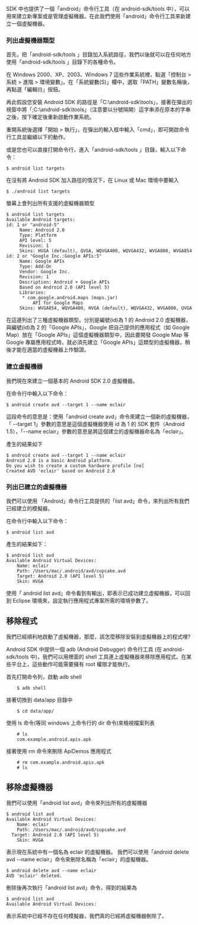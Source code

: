 SDK 中也提供了一個「android」命令行工具（在 android-sdk/tools 中），可以用來建立新專案或是管理虛擬機器。在此我們使用「android」命令行工具來新建立一個虛擬機器。

### 列出虛擬機器類型 ###

首先，把「android-sdk/tools 」目錄加入系統路徑，我們以後就可以在任何地方使用「android-sdk/tools 」目錄下的各種命令。

在 Windows 2000、XP、2003、Windows 7 這些作業系統裡，點選「控制台 > 系統 > 進階 > 環境變數」。在「系統變數(S)」欄中，選取「PATH」變數名稱後，再點選「編輯(I)」按鈕。

再此假設您安裝 Android SDK 的路徑是「C:\android-sdk\tools」，接著在彈出的視窗中將「;C:\android-sdk\tools」（注意要以分號隔開）這字串添在原本的字串之後，按下確定後重新啟動作業系統。

重開系統後選擇「開始 > 執行」，在彈出的輸入框中輸入「cmd」，即可開啟命令行工具並繼續以下的動作。

或是您也可以直接打開命令行，進入「android-sdk/tools 」目錄，輸入以下命令：
```
$ android list targets
```

在沒有將 Android SDK 加入路徑的情況下，在 Linux 或 Mac 環境中要輸入
```
$ ./android list targets
```

螢幕上會列出所有支援的虛擬機器類型

```
$ android list targets
Available Android targets:
id: 1 or "android-5"
     Name: Android 2.0
     Type: Platform
     API level: 5
     Revision: 1
     Skins: HVGA (default), QVGA, WQVGA400, WQVGA432, WVGA800, WVGA854
id: 2 or "Google Inc.:Google APIs:5"
     Name: Google APIs
     Type: Add-On
     Vendor: Google Inc.
     Revision: 1
     Description: Android + Google APIs
     Based on Android 2.0 (API level 5)
     Libraries:
      * com.google.android.maps (maps.jar)
          API for Google Maps
     Skins: WVGA854, WQVGA400, HVGA (default), WQVGA432, WVGA800, QVGA
```

在這邊列出了三種虛擬機器類型。分別是編號(id)為 1 的 Android 2.0 虛擬機器，與編號(id)為 2 的「Google APIs」，Google 把自己提供的應用程式（如 Google Map）放在「Google APIs」這個虛擬機器類型中，因此要開發 Google Map 等 Google 專屬應用程式時，就必須先建立「Google APIs」這類型的虛擬機器，稍後才能在適當的虛擬機器上作驗證。

### 建立虛擬機器 ###

我們現在來建立一個基本的 Android SDK 2.0 虛擬機器。

在命令行中輸入以下命令：

```
$ android create avd --target 1 --name eclair
```

這段命令的意思是：使用「android create avd」命令來建立一個新的虛擬機器，「 --target 1」參數的意思是這個虛擬機器使用 id 為 1 的 SDK 套件（Android 1.5），「--name eclair」參數的意思是將這個建立的虛擬機器命名為「eclair」。

產生的結果如下

```
$ android create avd --target 1 --name eclair
Android 2.0 is a basic Android platform.
Do you wish to create a custom hardware profile [no]
Created AVD 'eclair' based on Android 2.0
```

### 列出已建立的虛擬機器 ###

我們可以使用 「Android」命令行工具提供的「list avd」命令，來列出所有我們已經建立的模擬器。

在命令行中輸入以下命令：
```
$ android list avd
```
產生的結果如下：
```
$ android list avd
Available Android Virtual Devices:
    Name: eclair
    Path: /Users/mac/.android/avd/cupcake.avd
    Target: Android 2.0 (API level 5)
    Skin: HVGA
```

使用「 android list avd」命令看到有輸出，即表示已成功建立虛擬機器，可以回到 Eclipse 環境來，設定執行應用程式專案所需的環境參數了。


## 移除程式 ##

我們已經順利地啟動了虛擬機器，那麼，該怎麼移除安裝到虛擬機器上的程式哩?

Android SDK 中提供一個 adb (Android Debugger) 命令行工具 (在 android-sdk/tools 中)，我們可以用裡面的 shell 工具連上虛擬機器來移除應用程式。在某些平台上，這些動作可能需要擁有 root 權限才能執行。

首先打開命令列，啟動 adb shell
```
    $ adb shell
```
接著切換到 data/app 目錄中
```
    $ cd data/app/
```
使用 ls 命令(等同 windows 上命令行的 dir 命令)來檢視檔案列表
```
    # ls
    com.example.android.apis.apk
```

接著使用 rm 命令來刪除 ApiDemos 應用程式
```
    # rm com.example.android.apis.apk
    # ls
```

## 移除虛擬機器 ##

我們可以使用「android list avd」命令來列出所有的虛擬機器

```
$ android list avd
Available Android Virtual Devices:
    Name: eclair
    Path: /Users/mac/.android/avd/cupcake.avd
  Target: Android 2.0 (API level 5)
    Skin: HVGA
```

表示現在系統中有一個名為 eclair 的虛擬機器。
我們可以使用「android delete avd --name eclair」命令來刪除名稱為「eclair」的虛擬機器。
```
$ android delete avd --name eclair
AVD 'eclair' deleted.
```
刪除後再次執行「android list avd」命令，得到的結果為
```
$ android list avd
Available Android Virtual Devices:
```

表示系統中已經不存在任何模擬器，我們真的已經將虛擬機器刪除了。